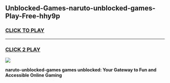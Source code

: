 
## Unblocked-Games-naruto-unblocked-games-Play-Free-hhy9p
<h3>
<a href="https://premium76.site?title=naruto-unblocked-games&ref=23A">CLICK TO PLAY</a></h3>
<hr>

<h3>
<a href="https://premium76.site?title=naruto-unblocked-games&ref=23A">CLICK 2 PLAY</a>
  
</h3>

<a href="https://premium76.site?title=naruto-unblocked-games&ref=23A"><img src="https://clearcache.store/games.png"></a>


**naruto-unblocked-games games unblocked: Your Gateway to Fun and Accessible Online Gaming**
